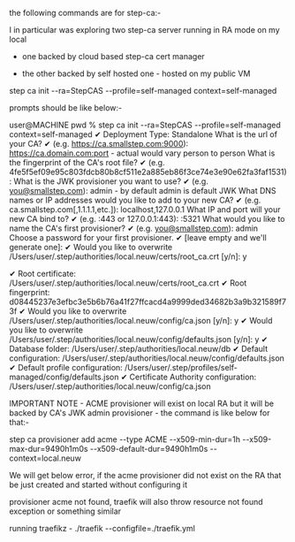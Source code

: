 the following commands are for step-ca:-

I in particular was exploring two step-ca server running in RA mode on my local
- one backed by cloud based step-ca cert manager



- the other backed by self hosted one - hosted on my public VM

step ca init --ra=StepCAS --profile=self-managed context=self-managed

prompts should be like below:-

user@MACHINE pwd % step ca init --ra=StepCAS --profile=self-managed context=self-managed
✔ Deployment Type: Standalone
What is the url of your CA?
✔ (e.g. https://ca.smallstep.com:9000): https://ca.domain.com:port - actual would vary person to person
What is the fingerprint of the CA's root file?
✔ (e.g. 4fe5f5ef09e95c803fdcb80b8cf511e2a885eb86f3ce74e3e90e62fa3faf1531): <hidden from the with actual one>
What is the JWK provisioner you want to use?
✔ (e.g. you@smallstep.com): admin - by default admin is default JWK
What DNS names or IP addresses would you like to add to your new CA?
✔ (e.g. ca.smallstep.com[,1.1.1.1,etc.]): localhost,127.0.0.1
What IP and port will your new CA bind to?
✔ (e.g. :443 or 127.0.0.1:443): :5321
What would you like to name the CA's first provisioner?
✔ (e.g. you@smallstep.com): admin
Choose a password for your first provisioner.
✔ [leave empty and we'll generate one]: 
✔ Would you like to overwrite /Users/user/.step/authorities/local.neuw/certs/root_ca.crt [y/n]: y

✔ Root certificate: /Users/user/.step/authorities/local.neuw/certs/root_ca.crt
✔ Root fingerprint: d08445237e3efbc3e5b6b76a41f27ffcacd4a9999ded34682b3a9b321589f73f
✔ Would you like to overwrite /Users/user/.step/authorities/local.neuw/config/ca.json [y/n]: y
✔ Would you like to overwrite /Users/user/.step/authorities/local.neuw/config/defaults.json [y/n]: y
✔ Database folder: /Users/user/.step/authorities/local.neuw/db
✔ Default configuration: /Users/user/.step/authorities/local.neuw/config/defaults.json
✔ Default profile configuration: /Users/user/.step/profiles/self-managed/config/defaults.json
✔ Certificate Authority configuration: /Users/user/.step/authorities/local.neuw/config/ca.json


IMPORTANT NOTE - ACME provisioner will exist on local RA but it will be backed by CA's JWK admin provisioner - the command is like below for that:-

step ca provisioner add acme --type ACME --x509-min-dur=1h --x509-max-dur=9490h1m0s --x509-default-dur=9490h1m0s --context=local.neuw
  
We will get below error, if the acme provisioner did not exist on the RA that be just created and started without configuring it

provisioner acme not found, traefik will also throw resource not found exception or something similar
  
running traefikz - ./traefik --configfile=./traefik.yml
